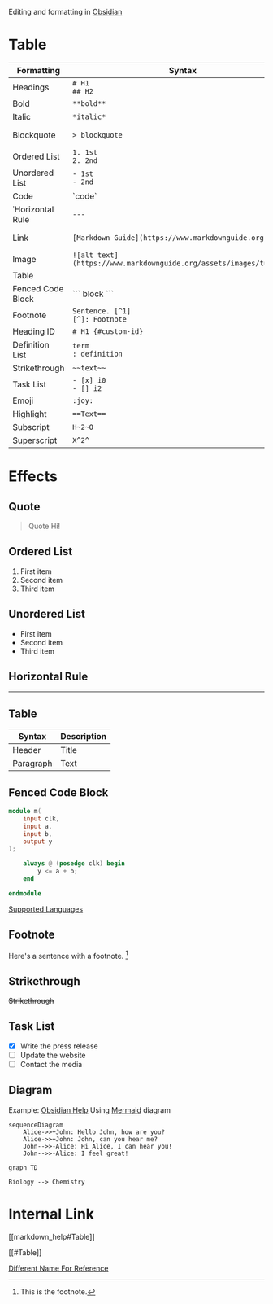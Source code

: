 Editing and formatting in [Obsidian](https://help.obsidian.md/Editing+and+formatting/Editing+and+previewing+Markdown)

# Table

| Formatting | Syntax | Effect | Supported |
| ----------- | ----------- | ----------- | - |
| Headings | `# H1` <br /> `## H2` | Y |
| Bold | ``**bold**`` | **bold** | Y |
| Italic | `*italic*` | *italic* | Y |
| Blockquote | `> blockquote` | > blockquote | Y |
| Ordered List | `1. 1st` <br/> `2. 2nd` | Y |
| Unordered List | `- 1st` <br/> `- 2nd` | Y |
| Code | \`code\` | `code` | Y |
| ˙Horizontal Rule | `---` | --- | Y |
| Link | `[Markdown Guide](https://www.markdownguide.org)` | [Markdown Guide](https://www.markdownguide.org) | Y |
| Image | `![alt text](https://www.markdownguide.org/assets/images/tux.png)` | ![alt text](https://www.markdownguide.org/assets/images/tux.png) | Y |
| Table |  |  | Y |
| Fenced Code Block | \``` block \``` |  | Y |
| Footnote | `Sentence. [^1]` <br/> `[^]: Footnote` |  | Y |
| Heading ID | `# H1 {#custom-id}` |  | N |
| Definition List | `term` <br/> `: definition` |  | N |
| Strikethrough | `~~text~~` | ~~text~~ | Y |
| Task List | `- [x] i0` <br/> `- [] i2` |  | Y |
| Emoji | `:joy:` | :joy: | N |
| Highlight | `==Text==` | ==Text== | Y |
| Subscript | `H~2~O` | H~2~O | N |
| Superscript | `X^2^` | X^2^ | N |

# Effects

## Quote

> Quote
> Hi!

## Ordered List

1. First item
2. Second item
3. Third item

## Unordered List  

- First item
- Second item
- Third item

## Horizontal Rule

---
## Table

| Syntax | Description |
| ----------- | ----------- |
| Header | Title |
| Paragraph | Text |

## Fenced Code Block

```verilog
module m(
	input clk,
	input a,
	input b,
	output y
);

	always @ (posedge clk) begin
		y <= a + b;
	end

endmodule
```

[Supported Languages](https://prismjs.com/#supported-languages)

## Footnote

Here's a sentence with a footnote. [^1]
[^1]: This is the footnote.

## Strikethrough

~~Strikethrough~~

## Task List

- [x] Write the press release
- [ ] Update the website
- [ ] Contact the media

## Diagram

Example: [Obsidian Help](https://help.obsidian.md/Editing+and+formatting/Advanced+formatting+syntax)
Using [Mermaid](https://mermaid.js.org/#/) diagram

```mermaid
sequenceDiagram
    Alice->>+John: Hello John, how are you?
    Alice->>+John: John, can you hear me?
    John-->>-Alice: Hi Alice, I can hear you!
    John-->>-Alice: I feel great!
```


```mermaid
graph TD

Biology --> Chemistry
```



# Internal Link
[[markdown_help#Table]]

[[#Table]]

[Different Name For Reference](#Table)

